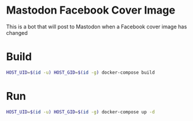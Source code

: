 # Mastodon Facebook Cover Image
This is a bot that will post to Mastodon when a Facebook cover image has changed

# Build
```bash
HOST_UID=$(id -u) HOST_GID=$(id -g) docker-compose build
```

# Run
```bash
HOST_UID=$(id -u) HOST_GID=$(id -g) docker-compose up -d
```

